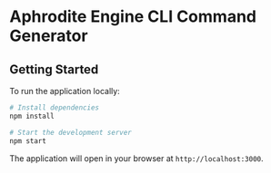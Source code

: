 # Aphrodite Engine CLI Command Generator

## Getting Started

To run the application locally:

```bash
# Install dependencies
npm install

# Start the development server
npm start
```

The application will open in your browser at `http://localhost:3000`.
